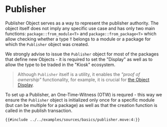 # Publisher

Publisher Object serves as a way to represent the publisher authority. The object itself does not imply any specific use case and has only two main functions: `package::from_module<T>` and `package::from_package<T>` which allow checking whether a type `T` belongs to a module or a package for which the `Publisher` object was created.

We strongly advise to issue the `Publisher` object for most of the packages that define new Objects - it is required to set the "Display" as well as to allow the type to be traded in the "Kiosk" ecosystem.

> Although `Publisher` itself is a utility, it enables the _"proof of ownership"_ functionality, for example, it is crucial for [the Object Display](./display.md).

To set up a Publisher, an One-Time-Witness (OTW) is requred - this way we ensure the `Publisher` object is initialized only once for a specific module (but can be multiple for a package) as well as that the creation function is called in the publish transaction.

```move
{{#include ../../examples/sources/basics/publisher.move:4:}}
```
